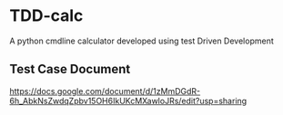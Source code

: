# TDD-calc
A python cmdline calculator developed using test Driven Development

## Test Case Document
https://docs.google.com/document/d/1zMmDGdR-6h_AbkNsZwdqZpbv15OH6IkUKcMXawloJRs/edit?usp=sharing
